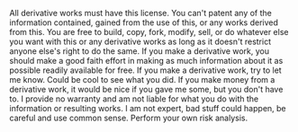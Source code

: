 All derivative works must have this license.
You can't patent any of the information contained, gained from the use of this, or any works derived from this. 
You are free to build, copy, fork, modify, sell, or do whatever else you want with this or any derivative works as long as it doesn't restrict anyone else's right to do the same. 
If you make a derivative work, you should make a good faith effort in making as much information about it as possible readily available for free. 
If you make a derivative work, try to let me know.  Could be cool to see what you did.
If you make money from a derivative work, it would be nice if you gave me some, but you don't have to.
I provide no warranty and am not liable for what you do with the information or resulting works.  I am not expert, bad stuff could happen, be careful and use common sense. Perform your own risk analysis. 
